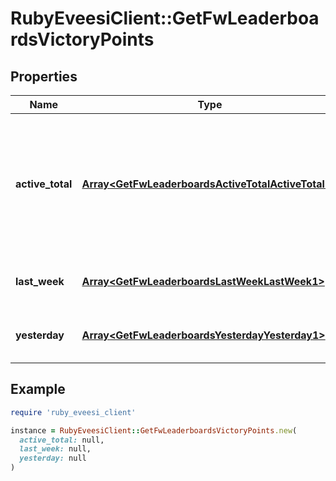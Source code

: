 # RubyEveesiClient::GetFwLeaderboardsVictoryPoints

## Properties

| Name | Type | Description | Notes |
| ---- | ---- | ----------- | ----- |
| **active_total** | [**Array&lt;GetFwLeaderboardsActiveTotalActiveTotal1&gt;**](GetFwLeaderboardsActiveTotalActiveTotal1.md) | Top 4 ranking of factions active in faction warfare by total victory points. A faction is considered \&quot;active\&quot; if they have participated in faction warfare in the past 14 days |  |
| **last_week** | [**Array&lt;GetFwLeaderboardsLastWeekLastWeek1&gt;**](GetFwLeaderboardsLastWeekLastWeek1.md) | Top 4 ranking of factions by victory points in the past week |  |
| **yesterday** | [**Array&lt;GetFwLeaderboardsYesterdayYesterday1&gt;**](GetFwLeaderboardsYesterdayYesterday1.md) | Top 4 ranking of factions by victory points in the past day |  |

## Example

```ruby
require 'ruby_eveesi_client'

instance = RubyEveesiClient::GetFwLeaderboardsVictoryPoints.new(
  active_total: null,
  last_week: null,
  yesterday: null
)
```

